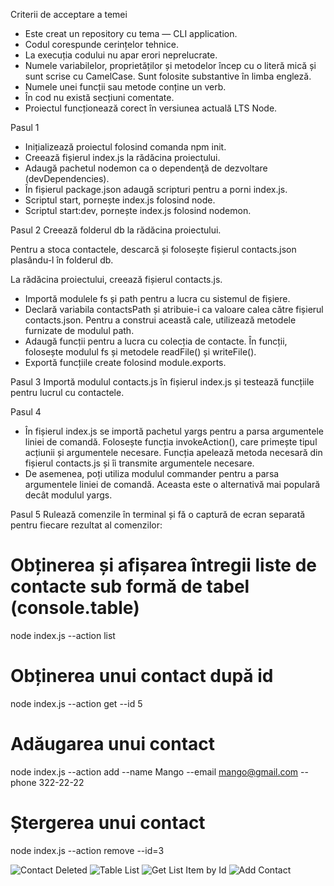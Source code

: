 Criterii de acceptare a temei
- Este creat un repository cu tema — CLI application.
- Codul corespunde cerințelor tehnice.
- La execuția codului nu apar erori neprelucrate.
- Numele variabilelor, proprietăților și metodelor încep cu o literă mică și sunt scrise cu CamelCase. Sunt folosite substantive în limba engleză.
- Numele unei funcții sau metode conține un verb.
- În cod nu există secțiuni comentate.
- Proiectul funcționează corect în versiunea actuală LTS Node.

Pasul 1
- Inițializează proiectul folosind comanda npm init.
- Creează fișierul index.js la rădăcina proiectului.
- Adaugă pachetul nodemon ca o dependenţă de dezvoltare (devDependencies).
- În fișierul package.json adaugă scripturi pentru a porni index.js.
- Scriptul start, pornește index.js folosind node.
- Scriptul start:dev, pornește index.js folosind nodemon.

Pasul 2
Creează folderul db la rădăcina proiectului.

Pentru a stoca contactele, descarcă și folosește fișierul contacts.json plasându-l în folderul db.

La rădăcina proiectului, creează fișierul contacts.js.
- Importă modulele fs și path pentru a lucra cu sistemul de fișiere.
- Declară variabila contactsPath și atribuie-i ca valoare calea către fișierul contacts.json. Pentru a construi această cale, utilizează metodele furnizate de modulul path.
- Adaugă funcții pentru a lucra cu colecția de contacte. În funcții, folosește modulul fs și metodele readFile() și writeFile().
- Exportă funcțiile create folosind module.exports.

Pasul 3
Importă modulul contacts.js în fișierul index.js și testează funcțiile pentru lucrul cu contactele.

Pasul 4
- În fișierul index.js se importă pachetul yargs pentru a parsa argumentele liniei de comandă. Folosește funcția invokeAction(), care primește tipul acțiunii și argumentele necesare. Funcția apelează metoda necesară din fișierul contacts.js și îi transmite argumentele necesare.
- De asemenea, poți utiliza modulul commander pentru a parsa argumentele liniei de comandă. Aceasta este o alternativă mai populară decât modulul yargs.

Pasul 5
Rulează comenzile în terminal și fă o captură de ecran separată pentru fiecare rezultat al comenzilor:

# Obținerea și afișarea întregii liste de contacte sub formă de tabel (console.table)
node index.js --action list

# Obținerea unui contact după id
node index.js --action get --id 5

# Adăugarea unui contact
node index.js --action add --name Mango --email mango@gmail.com --phone 322-22-22

# Ștergerea unui contact
node index.js --action remove --id=3

![Contact Deleted](https://ibb.co/zV4dJgL)
![Table List](https://ibb.co/tQXypC3)
![Get List Item by Id](https://ibb.co/H7cbXRd)
![Add Contact](https://ibb.co/bRxZSYH)



